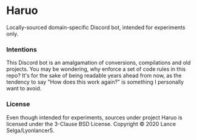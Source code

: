 # Haruo
Locally-sourced domain-specific Discord bot, intended for experiments only.

### Intentions
This Discord bot is an amalgamation of conversions, compilations and old projects.
You may be wondering, why enforce a set of code rules in this repo?
It's for the sake of being readable years ahead from now, as the tendency to say
"How does this work again?" is something I personally want to avoid.

### License
Even though intended for experiments, sources under project Haruo is licensed under the 3-Clause BSD License.
Copyright &copy; 2020 Lance Selga/Lyonlancer5.
